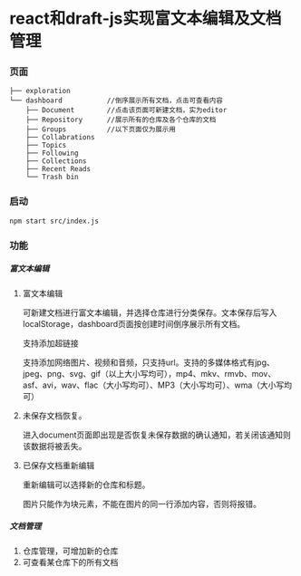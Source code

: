react和draft-js实现富文本编辑及文档管理
===

### 页面
```
├── exploration
└── dashboard           //倒序展示所有文档，点击可查看内容
    ├── Document        //点击该页面可新建文档，实为editor
    ├── Repository      //展示所有的仓库及各个仓库的文档
    ├── Groups          //以下页面仅为展示用
    ├── Collabrations   
    ├── Topics        
    ├── Following  
    ├── Collections  
    ├── Recent Reads  
    └── Trash bin  
```

### 启动

```
npm start src/index.js
```



### 功能

##### 富文本编辑  
1. 富文本编辑

   可新建文档进行富文本编辑，并选择仓库进行分类保存。文本保存后写入localStorage，dashboard页面按创建时间倒序展示所有文档。

   支持添加超链接
   
   支持添加网络图片、视频和音频，只支持url。支持的多媒体格式有jpg、jpeg、png、svg、gif（以上大小写均可），mp4、mkv、rmvb、mov、asf、avi，wav、flac（大小写均可）、MP3（大小写均可）、wma（大小写均可）

   

2. 未保存文档恢复。

   进入document页面即出现是否恢复未保存数据的确认通知，若关闭该通知则该数据将被丢失。

3. 已保存文档重新编辑

   重新编辑可以选择新的仓库和标题。

   图片只能作为块元素，不能在图片的同一行添加内容，否则将报错。

##### 文档管理  
1. 仓库管理，可增加新的仓库
2. 可查看某仓库下的所有文档
